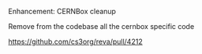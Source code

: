 Enhancement: CERNBox cleanup

Remove from the codebase all the cernbox specific code

https://github.com/cs3org/reva/pull/4212
